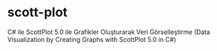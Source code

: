 # scott-plot
C# ile ScottPlot 5.0 ile Grafikler Oluşturarak Veri Görselleştirme (Data Visualization by Creating Graphs with ScottPlot 5.0 in C#)

